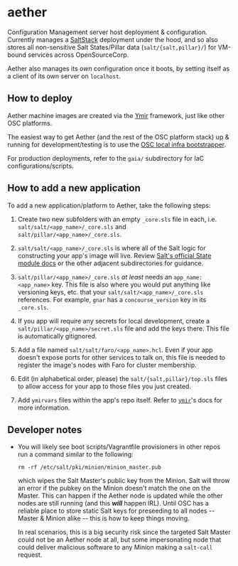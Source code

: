 aether
======

Configuration Management server host deployment & configuration. Currently
manages a [SaltStack](https://docs.saltproject.io) deployment under the hood,
and so also stores all non-sensitive Salt States/Pillar data
(`salt/{salt,pillar}/`) for VM-bound services across OpenSourceCorp.

Aether also manages its *own* configuration once it boots, by setting itself as
a client of its own server on `localhost`.

How to deploy
-------------

Aether machine images are created via the [Ymir](../ymir) framework, just like
other OSC platforms.

The easiest way to get Aether (and the rest of the OSC platform stack) up &
running for development/testing is to use the [OSC local infra
bootstrapper](../bootstrapper).

For production deployments, refer to the `gaia/` subdirectory for IaC
configurations/scripts.

How to add a new application
----------------------------

To add a new application/platform to Aether, take the following steps:

1. Create two new subfolders with an empty `_core.sls` file in each, i.e.
   `salt/salt/<app_name>/_core.sls` and `salt/pillar/<app_name>/_core.sls`.

1. `salt/salt/<app_name>/_core.sls` is where all of the Salt logic for
   constructing your app's image will live. Review [Salt's official State module
   docs](https://docs.saltproject.io/en/latest/ref/states/all/) or the other
   adjacent subdirectories for guidance.

1. `salt/pillar/<app_name>/_core.sls` *at least* needs an `app_name: <app_name>`
   key. This file is also where you would put anything like versioning keys,
   etc. that your `salt/salt/<app_name>/_core.sls` references. For example,
   `gnar` has a `concourse_version` key in its `_core.sls`.

1. If you app will require any secrets for local development, create a
   `salt/pillar/<app_name>/secret.sls` file and add the keys there. This file is
   automatically gitignored.

1. Add a file named `salt/salt/faro/<app_name>.hcl`. Even if your app doesn't
   expose ports for other services to talk on, this file is needed to register
   the image's nodes with Faro for cluster membership.

1. Edit (in alphabetical order, please) the `salt/{salt,pillar}/top.sls` files
   to allow access for your app to those files you just created.

1. Add `ymirvars` files within the app's repo itself. Refer to
   [`ymir`](../ymir)'s docs for more information.

Developer notes
---------------

* You will likely see boot scripts/Vagrantfile provisioners in other repos run a
  command similar to the following:

      rm -rf /etc/salt/pki/minion/minion_master.pub

  which wipes the Salt Master's public key from the Minion. Salt will throw an
  error if the pubkey on the Minion doesn't match the one on the Master. This
  can happen if the Aether node is updated while the other nodes are still
  running (and this ***will*** happen IRL). Until OSC has a reliable place to
  store static Salt keys for preseeding to all nodes -- Master & Minion alike --
  this is how to keep things moving.

  In real scenarios, this is a big security risk since the targeted Salt Master
  could not be an Aether node at all, but some impersonating node that could
  deliver malicious software to any Minion making a `salt-call` request.
